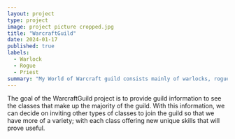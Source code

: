 ```yaml
---
layout: project
type: project
image: project picture cropped.jpg
title: "WarcraftGuild"
date: 2024-01-17
published: true
labels:
  - Warlock
  - Rogue
  - Priest
summary: "My World of Warcraft guild consists mainly of warlocks, rogues, and priests."
---
```

The goal of the WarcraftGuild project is to provide guild information to see the classes that make up the majority of the guild. With this information, we can decide on inviting other types of classes to join the guild so that we have more of a variety; with each class offering new unique skills that will prove useful.
